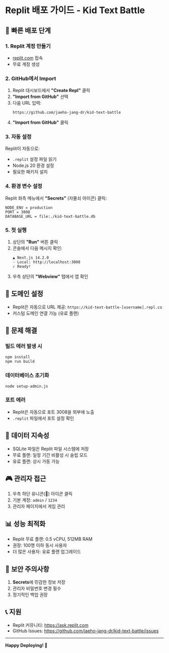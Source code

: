 # Replit 배포 가이드 - Kid Text Battle

## 🚀 빠른 배포 단계

### 1. Replit 계정 만들기
- [replit.com](https://replit.com) 접속
- 무료 계정 생성

### 2. GitHub에서 Import
1. Replit 대시보드에서 **"Create Repl"** 클릭
2. **"Import from GitHub"** 선택
3. 다음 URL 입력:
   ```
   https://github.com/jaeho-jang-dr/kid-text-battle
   ```
4. **"Import from GitHub"** 클릭

### 3. 자동 설정
Replit이 자동으로:
- `.replit` 설정 파일 읽기
- Node.js 20 환경 설정
- 필요한 패키지 설치

### 4. 환경 변수 설정
Replit 좌측 메뉴에서 **"Secrets"** (자물쇠 아이콘) 클릭:
```
NODE_ENV = production
PORT = 3008
DATABASE_URL = file:./kid-text-battle.db
```

### 5. 첫 실행
1. 상단의 **"Run"** 버튼 클릭
2. 콘솔에서 다음 메시지 확인:
   ```
   ▲ Next.js 14.2.0
   - Local: http://localhost:3008
   ✓ Ready!
   ```
3. 우측 상단의 **"Webview"** 탭에서 앱 확인

## 📱 도메인 설정
- Replit은 자동으로 URL 제공: `https://kid-text-battle-[username].repl.co`
- 커스텀 도메인 연결 가능 (유료 플랜)

## 🔧 문제 해결

### 빌드 에러 발생 시
```bash
npm install
npm run build
```

### 데이터베이스 초기화
```bash
node setup-admin.js
```

### 포트 에러
- Replit은 자동으로 포트 3008을 외부에 노출
- `.replit` 파일에서 포트 설정 확인

## 💾 데이터 지속성
- SQLite 파일은 Replit 파일 시스템에 저장
- 무료 플랜: 일정 기간 비활성 시 슬립 모드
- 유료 플랜: 상시 가동 가능

## 🎮 관리자 접근
1. 우측 하단 유니콘(🦄) 아이콘 클릭
2. 기본 계정: `admin` / `1234`
3. 관리자 페이지에서 게임 관리

## 📊 성능 최적화
- Replit 무료 플랜: 0.5 vCPU, 512MB RAM
- 권장: 100명 이하 동시 사용자
- 더 많은 사용자: 유료 플랜 업그레이드

## 🚨 보안 주의사항
1. **Secrets**에 민감한 정보 저장
2. 관리자 비밀번호 변경 필수
3. 정기적인 백업 권장

## 📞 지원
- Replit 커뮤니티: https://ask.replit.com
- GitHub Issues: https://github.com/jaeho-jang-dr/kid-text-battle/issues

---

**Happy Deploying! 🎉**